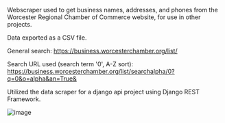 Webscraper used to get business names, addresses, and phones from the Worcester Regional Chamber of Commerce website, for use in other projects.

Data exported as a CSV file.

General search: https://business.worcesterchamber.org/list/

Search URL used (search term '0', A-Z sort): https://business.worcesterchamber.org/list/searchalpha/0?q=0&o=alpha&an=True&

Utilized the data scraper for a django api project using Django REST Framework.

![image](https://github.com/user-attachments/assets/4c35d3fe-e501-44ba-84db-a1d97fa56f44)

